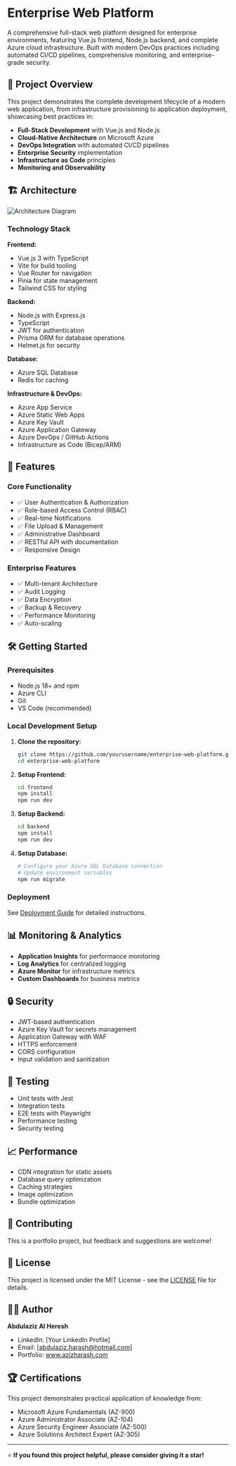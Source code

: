 # Enterprise Web Platform

A comprehensive full-stack web platform designed for enterprise environments, featuring Vue.js frontend, Node.js backend, and complete Azure cloud infrastructure. Built with modern DevOps practices including automated CI/CD pipelines, comprehensive monitoring, and enterprise-grade security.

## 🎯 Project Overview

This project demonstrates the complete development lifecycle of a modern web application, from infrastructure provisioning to application deployment, showcasing best practices in:

- **Full-Stack Development** with Vue.js and Node.js
- **Cloud-Native Architecture** on Microsoft Azure
- **DevOps Integration** with automated CI/CD pipelines
- **Enterprise Security** implementation
- **Infrastructure as Code** principles
- **Monitoring and Observability**

## 🏗️ Architecture

![Architecture Diagram](./docs/architecture/architecture-diagram.png)

### Technology Stack

**Frontend:**
- Vue.js 3 with TypeScript
- Vite for build tooling
- Vue Router for navigation
- Pinia for state management
- Tailwind CSS for styling

**Backend:**
- Node.js with Express.js
- TypeScript
- JWT for authentication
- Prisma ORM for database operations
- Helmet.js for security

**Database:**
- Azure SQL Database
- Redis for caching

**Infrastructure & DevOps:**
- Azure App Service
- Azure Static Web Apps
- Azure Key Vault
- Azure Application Gateway
- Azure DevOps / GitHub Actions
- Infrastructure as Code (Bicep/ARM)

## 🚀 Features

### Core Functionality
- ✅ User Authentication & Authorization
- ✅ Role-based Access Control (RBAC)
- ✅ Real-time Notifications
- ✅ File Upload & Management
- ✅ Administrative Dashboard
- ✅ RESTful API with documentation
- ✅ Responsive Design

### Enterprise Features
- ✅ Multi-tenant Architecture
- ✅ Audit Logging
- ✅ Data Encryption
- ✅ Backup & Recovery
- ✅ Performance Monitoring
- ✅ Auto-scaling

## 🛠️ Getting Started

### Prerequisites
- Node.js 18+ and npm
- Azure CLI
- Git
- VS Code (recommended)

### Local Development Setup

1. **Clone the repository:**
   ```bash
   git clone https://github.com/yourusername/enterprise-web-platform.git
   cd enterprise-web-platform
   ```

2. **Setup Frontend:**
   ```bash
   cd frontend
   npm install
   npm run dev
   ```

3. **Setup Backend:**
   ```bash
   cd backend
   npm install
   npm run dev
   ```

4. **Setup Database:**
   ```bash
   # Configure your Azure SQL Database connection
   # Update environment variables
   npm run migrate
   ```

### Deployment

See [Deployment Guide](./docs/deployment/README.md) for detailed instructions.

## 📊 Monitoring & Analytics

- **Application Insights** for performance monitoring
- **Log Analytics** for centralized logging
- **Azure Monitor** for infrastructure metrics
- **Custom Dashboards** for business metrics

## 🔒 Security

- JWT-based authentication
- Azure Key Vault for secrets management
- Application Gateway with WAF
- HTTPS enforcement
- CORS configuration
- Input validation and sanitization

## 🧪 Testing

- Unit tests with Jest
- Integration tests
- E2E tests with Playwright
- Performance testing
- Security testing

## 📈 Performance

- CDN integration for static assets
- Database query optimization
- Caching strategies
- Image optimization
- Bundle optimization

## 🤝 Contributing

This is a portfolio project, but feedback and suggestions are welcome!

## 📝 License

This project is licensed under the MIT License - see the [LICENSE](LICENSE) file for details.

## 👨‍💻 Author

**Abdulaziz Al Heresh**
- LinkedIn: [Your LinkedIn Profile]
- Email: [abdulaziz.harash@hotmail.com]
- Portfolio: www.azizharash.com

## 🏆 Certifications

This project demonstrates practical application of knowledge from:
- Microsoft Azure Fundamentals (AZ-900)
- Azure Administrator Associate (AZ-104)
- Azure Security Engineer Associate (AZ-500)
- Azure Solutions Architect Expert (AZ-305)

---

⭐ **If you found this project helpful, please consider giving it a star!**
